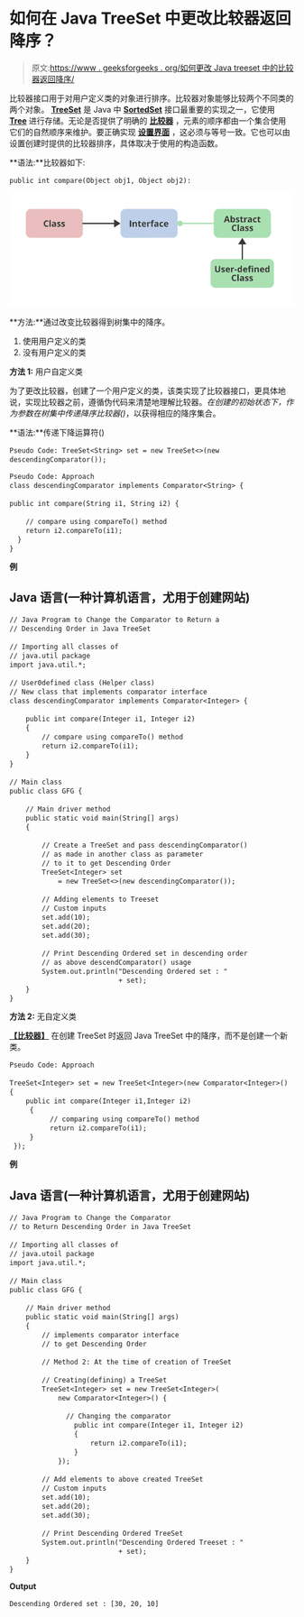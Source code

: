 # 如何在 Java TreeSet 中更改比较器返回降序？

> 原文:[https://www . geeksforgeeks . org/如何更改 Java treeset 中的比较器返回降序/](https://www.geeksforgeeks.org/how-to-change-the-comparator-to-return-a-descending-order-in-java-treeset/)

比较器接口用于对用户定义类的对象进行排序。比较器对象能够比较两个不同类的两个对象。 [**TreeSet**](https://www.geeksforgeeks.org/treeset-in-java-with-examples/) 是 Java 中 [**SortedSet**](https://www.geeksforgeeks.org/sortedset-java-examples/) 接口最重要的实现之一，它使用 [**Tree**](https://www.geeksforgeeks.org/category/data-structures/tree/) 进行存储。无论是否提供了明确的 [**比较器**](https://www.geeksforgeeks.org/comparator-interface-java/) ，元素的顺序都由一个集合使用它们的自然顺序来维护。要正确实现 [**设置界面**](https://www.geeksforgeeks.org/set-in-java/) ，这必须与等号一致。它也可以由设置创建时提供的比较器排序，具体取决于使用的构造函数。

**语法:**比较器如下:

```
public int compare(Object obj1, Object obj2):
```

![](img/ac6500da002f5787f68ddd7dd3526824.png)

**方法:**通过改变比较器得到树集中的降序。

1.  使用用户定义的类
2.  没有用户定义的类

**方法 1:** 用户自定义类

为了更改比较器，创建了一个用户定义的类，该类实现了比较器接口，更具体地说，实现比较器之前，遵循伪代码来清楚地理解比较器。*在创建的初始状态下，作为参数在树集中传递降序比较器()*，以获得相应的降序集合。

**语法:**传递下降运算符()

```
Pseudo Code: TreeSet<String> set = new TreeSet<>(new descendingComparator());
```

```
Pseudo Code: Approach
class descendingComparator implements Comparator<String> {

public int compare(String i1, String i2) {

    // compare using compareTo() method
    return i2.compareTo(i1);
  }
}
```

**例**

## Java 语言(一种计算机语言，尤用于创建网站)

```
// Java Program to Change the Comparator to Return a
// Descending Order in Java TreeSet

// Importing all classes of
// java.util package
import java.util.*;

// User0defined class (Helper class)
// New class that implements comparator interface
class descendingComparator implements Comparator<Integer> {

    public int compare(Integer i1, Integer i2)
    {
        // compare using compareTo() method
        return i2.compareTo(i1);
    }
}

// Main class
public class GFG {

    // Main driver method
    public static void main(String[] args)
    {

        // Create a TreeSet and pass descendingComparator()
        // as made in another class as parameter
        // to it to get Descending Order
        TreeSet<Integer> set
            = new TreeSet<>(new descendingComparator());

        // Adding elements to Treeset
        // Custom inputs
        set.add(10);
        set.add(20);
        set.add(30);

        // Print Descending Ordered set in descending order
        // as above descendComparator() usage
        System.out.println("Descending Ordered set : "
                           + set);
    }
}
```

**方法 2:** 无自定义类

[**【比较器】**](https://www.geeksforgeeks.org/comparator-interface-java/) 在创建 TreeSet 时返回 Java TreeSet 中的降序，而不是创建一个新类。

```
Pseudo Code: Approach

TreeSet<Integer> set = new TreeSet<Integer>(new Comparator<Integer>()
{
    public int compare(Integer i1,Integer i2)
     {
          // comparing using compareTo() method
          return i2.compareTo(i1);
     }
 });
```

**例**

## Java 语言(一种计算机语言，尤用于创建网站)

```
// Java Program to Change the Comparator
// to Return Descending Order in Java TreeSet

// Importing all classes of
// java.utoil package
import java.util.*;

// Main class
public class GFG {

    // Main driver method
    public static void main(String[] args)
    {
        // implements comparator interface
        // to get Descending Order

        // Method 2: At the time of creation of TreeSet

        // Creating(defining) a TreeSet
        TreeSet<Integer> set = new TreeSet<Integer>(
            new Comparator<Integer>() {

              // Changing the comparator
                public int compare(Integer i1, Integer i2)
                {
                    return i2.compareTo(i1);
                }
            });

        // Add elements to above created TreeSet
        // Custom inputs
        set.add(10);
        set.add(20);
        set.add(30);

        // Print Descending Ordered TreeSet
        System.out.println("Descending Ordered Treeset : "
                           + set);
    }
}
```

**Output**

```
Descending Ordered set : [30, 20, 10]
```